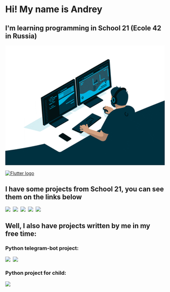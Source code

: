 # Hi! My name is Andrey
## I'm learning programming in School 21 (Ecole 42 in Russia)

<p align="center">
  <img width="860" src="./giphy.gif">
</p>

[<img src="https://img.shields.io/badge/Telegram-17191e?logo=Telegram&logoColor=2986cc&style=plastic&logo=appveyor" alt="Flutter logo" title="Flutter" height="25" />](https://t.me/hbombur)

## I have some projects from School 21, you can see them on the links below

[<img src="https://img.shields.io/badge/42%2FC-lib__ft-green?style=for-the-badge&logo=appveyor?labelColor=abcdef" />](https://github.com/hbombur/my_libft)&nbsp;
[<img src="https://img.shields.io/badge/42%2FC-get__next__line-green?style=for-the-badge&logo=appveyor" />](https://github.com/hbombur/get_next_line)&nbsp;
[<img src="https://img.shields.io/badge/42%2FC-ft__printf-green?style=for-the-badge&logo=appveyor" />](https://github.com/hbombur/ft_printf)&nbsp;
[<img src="https://img.shields.io/badge/42%2FC-pipex-green?style=for-the-badge&logo=appveyor" />](https://github.com/hbombur/pipex)&nbsp;
[<img src="https://img.shields.io/badge/42%2FC-FDF-green?style=for-the-badge&logo=appveyor" />](https://github.com/hbombur/FDF)&nbsp;

## Well, I also have projects written by me in my free time:
### Python telegram-bot project:

[<img src="https://img.shields.io/badge/Py-Peter__bot-darkblue?style=for-the-badge&logo=appveyor" />](https://github.com/hbombur/pyotr-bot)&nbsp;
[<img src="https://img.shields.io/badge/Py-Church__Schedule-lightblue?style=for-the-badge&logo=appveyor" />](https://github.com/hbombur/church_shedule)&nbsp;

### Python project for child:

[<img src="https://img.shields.io/badge/Py-Timer%202.0-darkgreen?style=for-the-badge&logo=appveyor" />](https://github.com/hbombur/timer2_0)&nbsp;
